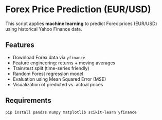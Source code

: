 # Forex Price Prediction (EUR/USD)

This script applies **machine learning** to predict Forex prices (EUR/USD) using historical Yahoo Finance data.

## Features
- Download Forex data via `yfinance`
- Feature engineering: returns + moving averages
- Train/test split (time-series friendly)
- Random Forest regression model
- Evaluation using Mean Squared Error (MSE)
- Visualization of predicted vs. actual prices

## Requirements
```bash
pip install pandas numpy matplotlib scikit-learn yfinance
